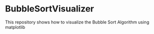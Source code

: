 # BubbleSortVisualizer
This repository shows how to visualize the Bubble Sort Algorithm using matplotlib
